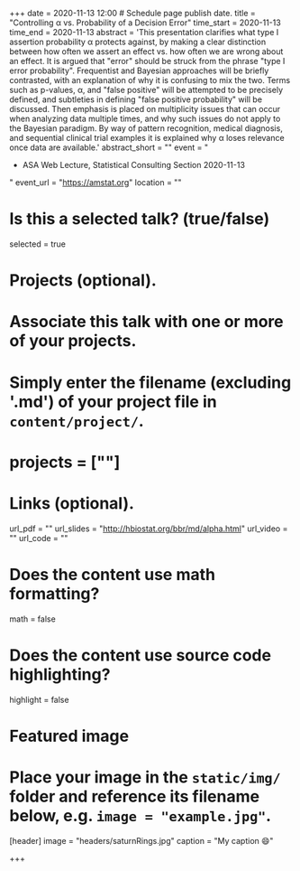 +++
date = 2020-11-13 12:00  # Schedule page publish date.
title = "Controlling α vs. Probability of a Decision Error"
time_start = 2020-11-13
time_end   = 2020-11-13
abstract = 'This presentation clarifies what type I assertion probability α protects against, by making a clear distinction between how often we assert an effect vs. how often we are wrong about an effect.  It is argued that "error" should be struck from the phrase "type I error probability".  Frequentist and Bayesian approaches will be briefly contrasted, with an explanation of why it is confusing to mix the two.  Terms such as p-values, α, and "false positive" will be attempted to be precisely defined, and subtleties in defining "false positive probability" will be discussed.   Then emphasis is placed on multiplicity issues that can occur when analyzing data multiple times, and why such issues do not apply to the Bayesian paradigm.  By way of pattern recognition, medical diagnosis, and sequential clinical trial examples it is explained why α loses relevance once data are available.'
abstract_short = ""
event = "<ul><li>ASA Web Lecture, Statistical Consulting Section 2020-11-13</li></ul>"
event_url = "https://amstat.org"
location = ""

# Is this a selected talk? (true/false)
selected = true

# Projects (optional).
#   Associate this talk with one or more of your projects.
#   Simply enter the filename (excluding '.md') of your project file in `content/project/`.
# projects = [""]

# Links (optional).
url_pdf = ""
url_slides = "http://hbiostat.org/bbr/md/alpha.html"
url_video = ""
url_code = ""

# Does the content use math formatting?
math = false

# Does the content use source code highlighting?
highlight = false

# Featured image
# Place your image in the `static/img/` folder and reference its filename below, e.g. `image = "example.jpg"`.
[header]
image = "headers/saturnRings.jpg"
caption = "My caption :smile:"

+++
